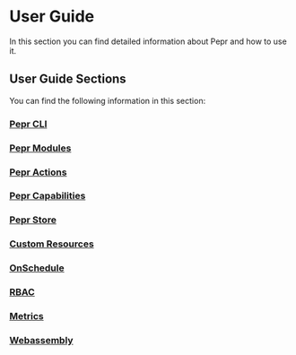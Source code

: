 # User Guide

In this section you can find detailed information about Pepr and how to use it.

## User Guide Sections

You can find the following information in this section:

### [Pepr CLI](010_pepr-cli.md)

### [Pepr Modules](020_pepr-modules.md)

### [Pepr Actions](030_actions.md)

### [Pepr Capabilities](040_capabilities.md)

### [Pepr Store](050_store.md)

### [Custom Resources](070_custom-resources.md)

### [OnSchedule](080_onschedule.md)

### [RBAC](090_rbac.md)

### [Metrics](100_metrics.md)

### [Webassembly](110_webassembly.md)
